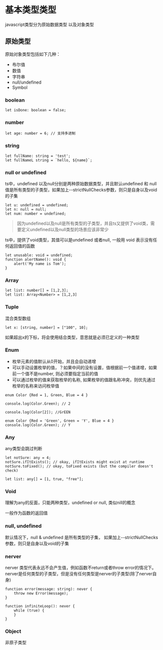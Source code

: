 # 基本类型类型

javascript类型分为原始数据类型 以及对象类型

## 原始类型

原始对象类型包括如下几种：

- 布尔值
- 数值
- 字符串
- null/undefined
- Symbol


### boolean

```
let isDone: boolean = false;
```

### number

```
let age: number = 6; // 支持多进制
```

### string

```
let fullName: string = 'test';
let fullNameL string = `hello, ${name}`;
```

### null or undefined

ts中，undefined 以及null分别是两种原始数据类型，并且默认undefined 和 null 值是所有类型的子类型，如果加上--strictNullChecks参数，则只是自身以及void的子集


```
let u: undefined = undefined;
let n: null = null;
let num: number = undefined;
```

> 因为undefined以及null是所有类型的子类型，并且ts又提供了void类，需要定义undefined以及null类型的场景应该非常少

ts中，提供了void类型，其值可以是undefined 或者null, 一般用 void 表示没有任何返回值的函数

```
let unusable: void = undefined;
function alertName(): void {
    alert('My name is Tom');
}

```


### Array

```
let list: number[] = [1,2,3];
let list: Array<Number> = [1,2,3]
```

### Tuple

混合类型数组

```
let x: [string, number] = ["100", 10];
```

如果超出x的下标，将会使用结合类型，意思就是必须已定义的一种类型

### Enum 

- 枚举元素的值默认从0开始，并且会自动递增
- 可以手动设置枚举的值，？如果中间的没有设置，值根据前一个值递增，如果前一个值不是number, 则必须要指定当前的值
- 可以通过枚举的值来获取枚举的名称, 如果枚举的值跟名称冲突，则优先通过枚举的名称来访问枚举值

```
enum Color {Red = 1, Green, Blue = 4 }

console.log(Color.Green); // 2

console.log(Color[2]); //GrEEN

enum Color {Red = 'Green', Green = 'Y', Blue = 4 }
console.log(Color.Green); // Y

```

### Any

any类型会跳过判断

```
let notSure: any = 4;
notSure.ifItExists(); // okay, ifItExists might exist at runtime
notSure.toFixed(); // okay, toFixed exists (but the compiler doesn't check)

let list: any[] = [1, true, "free"];
```

### Void

理解为any的反面，只能两种类型，undefined or null, 类似nill的概念

一般作为函数的返回值

### null, undefined

默认情况下，null & undefined 是所有类型的子集，
如果加上--strictNullChecks参数，则只是自身以及void的子集

### nerver

nerver 类型代表永远不会产生值，例如函数不return或者throw error的情况下。
nerver是任何类型的子类型，但是没有任何类型是nerver的子类型(除了nerver自身)

```
function error(message: string): never {
    throw new Error(message);
}

function infiniteLoop(): never {
    while (true) {
    }
}
```

### Object

非原子类型



